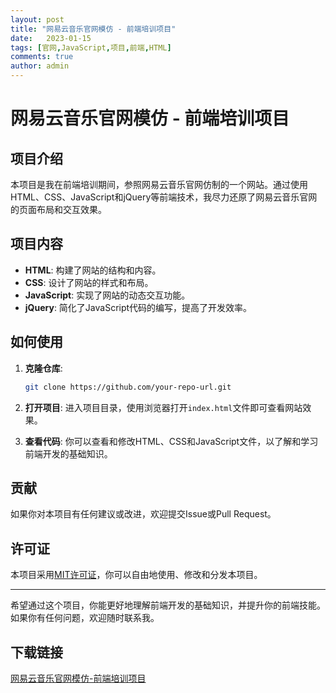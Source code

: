 ```yaml
---
layout: post
title: "网易云音乐官网模仿 - 前端培训项目"
date:   2023-01-15
tags: [官网,JavaScript,项目,前端,HTML]
comments: true
author: admin
---
```

# 网易云音乐官网模仿 - 前端培训项目

## 项目介绍

本项目是我在前端培训期间，参照网易云音乐官网仿制的一个网站。通过使用HTML、CSS、JavaScript和jQuery等前端技术，我尽力还原了网易云音乐官网的页面布局和交互效果。

## 项目内容

- **HTML**: 构建了网站的结构和内容。
- **CSS**: 设计了网站的样式和布局。
- **JavaScript**: 实现了网站的动态交互功能。
- **jQuery**: 简化了JavaScript代码的编写，提高了开发效率。

## 如何使用

1. **克隆仓库**:
   ```bash
   git clone https://github.com/your-repo-url.git
   ```

2. **打开项目**:
   进入项目目录，使用浏览器打开`index.html`文件即可查看网站效果。

3. **查看代码**:
   你可以查看和修改HTML、CSS和JavaScript文件，以了解和学习前端开发的基础知识。

## 贡献

如果你对本项目有任何建议或改进，欢迎提交Issue或Pull Request。

## 许可证

本项目采用[MIT许可证](LICENSE)，你可以自由地使用、修改和分发本项目。

---

希望通过这个项目，你能更好地理解前端开发的基础知识，并提升你的前端技能。如果你有任何问题，欢迎随时联系我。

## 下载链接

[网易云音乐官网模仿-前端培训项目](https://pan.quark.cn/s/1901ee869631)